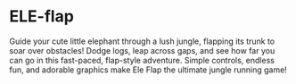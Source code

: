 # ELE-flap
Guide your cute little elephant through a lush jungle, flapping its trunk to soar over obstacles! Dodge logs, leap across gaps, and see how far you can go in this fast-paced, flap-style adventure. Simple controls, endless fun, and adorable graphics make Ele Flap the ultimate jungle running game!
